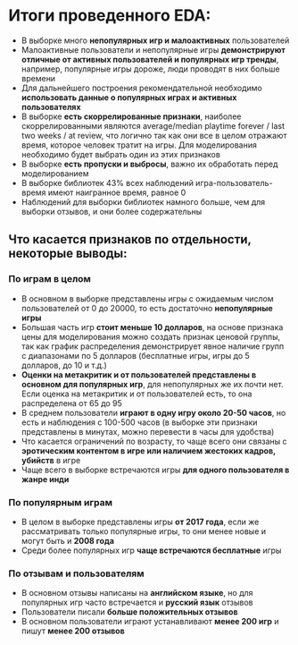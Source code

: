 # Итоги проведенного EDA:
- В выборке много **непопулярных игр и малоактивных** пользователей
- Малоактивные пользователи и непопулярные игры **демонстрируют отличные от активных пользователей и популярных игр тренды**, например, популярные игры дороже, люди проводят в них больше времени
- Для дальнейшего построения рекомендательной необходимо **использовать данные о популярных играх и активных пользователях**
- В выборке **есть скоррелированные признаки**, наиболее скоррелированными являются average/median playtime forever / last two weeks / at review, что логично так как они все в целом отражают время, которое человек тратит на игры. Для моделирования необходимо будет выбрать один из этих признаков
- В выборке **есть пропуски и выбросы**, важно их обработать перед моделированием
- В выборке библиотек 43% всех наблюдений игра-пользователь-время имеют наигранное время, равное 0
- Наблюдений для выборки библиотек намного больше, чем для выборки отзывов, и они более содержательны
 
## Что касается признаков по отдельности, некоторые выводы:
### По играм в целом
- В основном в выборке представлены игры с ожидаемым числом пользователей от 0 до 20000, то есть достаточно **непопулярные игры**
- Большая часть игр **стоит меньше 10 долларов**, на основе признака цены для моделирования можно создать признак ценовой группы, так как график распределения демонстрирует явное наличие групп с диапазонами по 5 долларов (бесплатные игры, игры до 5 долларов, до 10 и т.д.)
- **Оценки на метакритик и от пользователей представлены в основном для популярных игр**, для непопулярных же их почти нет. Если оценка на метакритик и от пользователей есть, то она распределена от 65 до 95
- В среднем пользователи **играют в одну игру около 20-50 часов**, но есть и наблюдения с 100-500 часов (в выборке эти признаки представлены в минутах, можно перевести в часы для удобства)
- Что касается ограничений по возрасту, то чаще всего они связаны с **эротическим контентом в игре или наличием жестоких кадров, убийств** в игре
- Чаще всего в выборке встречаются игры **для одного пользователя в жанре инди**

### По популярным играм
- В целом в выборке представлены игры **от 2017 года**, если же рассматривать только популярные игры, то они менее новые и могут быть и **2008 года**
- Среди более популярных игр **чаще встречаются бесплатные** игры

### По отзывам и пользователям
- В основном отзывы написаны на **английском языке**, но для популярных игр часто встречается и **русский язык** отзывов
- Пользователи писали **больше положительных отзывов**
- В основном пользователи играют устанавливают **менее 200 игр** и пишут **менее 200 отзывов**
